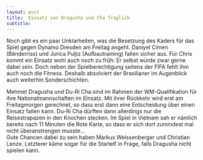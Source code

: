 ```yaml
---
layout: post
title:  Einsatz von Dragusha und Cha fraglich
subtitle:  
---
```


Noch gibt es ein paar Unklarheiten, was die Besetzung des Kaders für das Spiel gegen Dynamo Dresden am Freitag angeht. Daniyel Cimen (Bänderriss) und Jurica Puljiz (Aufbautraining) fallen sicher aus. Für Chris kommt ein Einsatz wohl auch noch zu früh: Er selbst würde zwar gerne dabei sein. Doch neben der Spielberechtigung seitens der FIFA fehlt ihm auch noch die Fitness. Deshalb absolviert der Brasilianer im Augenblick auch weiterhin Sonderschichten.

Mehmet Dragusha und Du-Ri Cha sind im Rahmen der WM-Qualifikation für ihre Nationalmannschaften im Einsatz. Mit ihrer Rückkehr wird erst am Freitagmorgen gerechnet, so dass erst dann eine Entscheidung über einen Einsatz fallen kann. Du-Ri Cha dürften dann allerdings nur die Reisestrapazen in den Knochen stecken. Im Spiel in Vietnam sah er nämlich bereits nach 11 Minuten die Rote Karte, so dass er sich dort zumindest mal nicht überanstrengen musste...  
Gute Chancen dabei zu sein haben Markus Weissenberger und Christian Lenze. Letzterer käme sogar für die Startelf in Frage, falls Dragusha nicht spielen kann.
